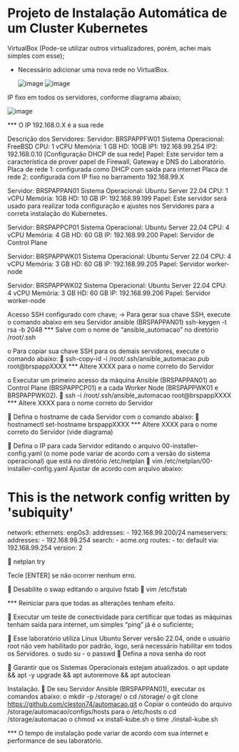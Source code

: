 # Projeto de Instalação Automática de um Cluster Kubernetes

VirtualBox (Pode-se utilizar outros virtualizadores, porém, achei mais simples com esse);
-	Necessário adicionar uma nova rede no VirtualBox.
  
    ![image](https://github.com/cleston74/automacao/assets/42645665/ad125c37-db16-4ae0-b382-7fda07b3e032) ![image](https://github.com/cleston74/automacao/assets/42645665/42bc5090-bc96-46cc-aa82-f0f823dcb51a)

IP fixo em todos os servidores, conforme diagrama abaixo;

  ![image](https://github.com/cleston74/automacao/assets/42645665/1096bf80-7dcf-41b0-b59f-b0a52d70d627)

*** O IP 192.168.0.X é a sua rede 

Descrição dos Servidores:
Servidor: BRSPAPPFW01
Sistema Operacional: FreeBSD
CPU: 1 vCPU
Memória: 1 GB
HD: 10GB
IP1: 192.168.99.254
IP2: 192.168.0.10 [Configuração DHCP de sua rede]
Papel: Este servidor tem a característica de prover papel de Firewall, Gateway e DNS do Laboratório.
Placa de rede 1: configurada como DHCP com saída para internet
Placa de rede 2: configurada com IP fixo no barramento 192.168.99.X

Servidor: BRSPAPPAN01
Sistema Operacional: Ubuntu Server 22.04
CPU: 1 vCPU
Memória: 1GB
HD: 10 GB
IP: 192.168.99.199
Papel: Este servidor será usado para realizar toda configuração e ajustes nos Servidores para a correta instalação do Kubernetes.

Servidor: BRSPAPPCP01
Sistema Operacional: Ubuntu Server 22.04
CPU: 4 vCPU
Memória: 4 GB
HD: 60 GB
IP: 192.168.99.200
Papel: Servidor de Control Plane

Servidor: BRSPAPPWK01
Sistema Operacional: Ubuntu Server 22.04
CPU: 4 vCPU
Memória: 3 GB
HD: 60 GB
IP: 192.168.99.205
Papel: Servidor worker-node

Servidor: BRSPAPPWK02
Sistema Operacional: Ubuntu Server 22.04
CPU: 4 vCPU
Memória: 3 GB
HD: 60 GB
IP: 192.168.99.206
Papel: Servidor worker-node

Acesso SSH configurado com chave;
->	Para gerar sua chave SSH, execute o comando abaixo em seu Servidor ansible (BRSPAPPAN01)
      ssh-keygen -t rsa -b 2048
      *** Salve com o nome de “ansible_automacao” no diretório /root/.ssh

o	Para copiar sua chave SSH para os demais servidores, execute o comando abaixo:
	ssh-copy-id -i /root/.ssh/ansible_automacao.pub root@brspappXXXX
*** Altere XXXX para o nome correto do Servidor

o	Executar um primeiro acesso da máquina Ansible (BRSPAPPAN01) ao Control Plane (BRSPAPPCP01) e a cada Worker Node (BRSPAPPWK01 e BRSPAPPWK02).
	ssh -i /root/.ssh/ansible_automacao root@brspappXXXX
*** Altere XXXX para o nome correto do Servidor

	Defina o hostname de cada Servidor com o comando abaixo:
	hostnamectl set-hostname brspappXXXX
*** Altere XXXX para o nome correto do Servidor (vide diagrama)

	Defina o IP para cada Servidor editando o arquivo 00-installer-config.yaml (o nome pode variar de acordo com a versão do sistema operacional) que está no diretório /etc/netplan
	vim /etc/netplan/00-installer-config.yaml
Ajustar de acordo com arquivo abaixo:

# This is the network config written by 'subiquity'
network:
  ethernets:
    enp0s3:
      addresses:
      - 192.168.99.200/24
      nameservers:
        addresses:
        - 192.168.99.254
        search:
        - acme.org
      routes:
      - to: default
        via: 192.168.99.254
  version: 2

	netplan try
 
Tecle [ENTER] se não ocorrer nenhum erro.

	Desabilite o swap editando o arquivo fstab
	vim /etc/fstab
 
*** Reiniciar para que todas as alterações tenham efeito.

	Executar um teste de conectividade para certificar que todas as máquinas tenham saída para internet, um simples “ping” já é o suficiente;
 

	Esse laboratório utiliza Linux Ubuntu Server versão 22.04, onde o usuário root não vem habilitado por padrão, logo, será necessário habilitar em todos os Servidores.
o	sudo su -
o	passwd
	Defina a nova senha do root

	Garantir que os Sistemas Operacionais estejam atualizados.
o	apt update && apt -y upgrade && apt autoremove && apt autoclean

Instalação.
	De seu Servidor Ansible (BRSPAPPAN01), executar os comandos abaixo:
o	mkdir -p /storage/
o	cd /storage/
o	git clone https://github.com/cleston74/automacao.git
o	Copiar o conteúdo do arquivo /storage/automacao/configs/hosts para o /etc/hosts
o	cd /storage/automacao
o	chmod +x install-kube.sh
o	time ./install-kube.sh

*** O tempo de instalação pode variar de acordo com sua internet e performance de seu laboratório.



